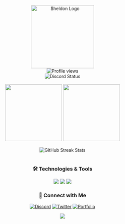 <div align="center">
  <!-- Logo -->
  <img width="200" src="https://i.ibb.co/qrsRGtX/Logo.png" alt="$heldon Logo">
  
  <br>
  
  <!-- Profile Views -->
  <img src="https://komarev.com/ghpvc/?username=ItsSheldonDev&label=Profile%20views&color=553E91&style=for-the-badge" alt="Profile views">
  
  <br>
  
  <!-- Discord Status -->
  <img src="https://discord.c99.nl/widget/theme-3/999325599740997705.png" alt="Discord Status">
</div>
<br>
<!-- GitHub Stats Section -->
<div align="center">
  <img height="180em" src="https://github-readme-stats.vercel.app/api?username=ItsSheldonDev&show_icons=true&theme=midnight-purple&include_all_commits=true&count_private=true&hide_border=true"/>
  <img height="180em" src="https://github-readme-stats.vercel.app/api/top-langs/?username=ItsSheldonDev&layout=compact&langs_count=7&theme=midnight-purple&hide_border=true"/>
</div>
<br>
<!-- Streak Stats -->
<div align="center">
  <img src="https://github-readme-streak-stats.herokuapp.com/?user=ItsSheldonDev&theme=midnight-purple&hide_border=true" alt="GitHub Streak Stats">
</div>
<br>
<!-- Skills Section -->
<div align="center">
  <h3>🛠 Technologies & Tools</h3>
  <img src="https://img.shields.io/badge/-Backend_Development-553E91?style=for-the-badge&logoColor=white"/>
  <img src="https://img.shields.io/badge/-Frontend_Learning-475EA8?style=for-the-badge&logoColor=white"/>
  <img src="https://img.shields.io/badge/-Problem_Solving-3E6AB2?style=for-the-badge&logoColor=white"/>
</div>
<!-- Contact Section -->
<div align="center">
  <h3>🤝 Connect with Me</h3>
  
  [![Discord](https://img.shields.io/badge/-Discord-553E91?style=for-the-badge&logo=discord&logoColor=white)](https://discord.sheldon-dev.fr)
  [![Twitter](https://img.shields.io/badge/-Twitter-475EA8?style=for-the-badge&logo=twitter&logoColor=white)](https://twitter.com/Sheldon_Dev)
  [![Portfolio](https://img.shields.io/badge/-Portfolio-3E6AB2?style=for-the-badge&logo=firefox&logoColor=white)](https://sheldon-dev.fr)
</div>
<!-- Footer -->
<div align="center">
  <img src="https://capsule-render.vercel.app/api?type=waving&color=gradient&height=100&section=footer&animation=twinkling"/>
</div>
